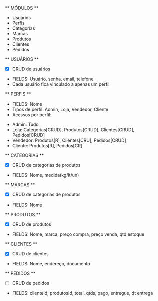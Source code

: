 ** MÓDULOS **

- Usuários
- Perfis
- Categorias
- Marcas
- Produtos
- Clientes
- Pedidos

** USUÁRIOS **

- [x] CRUD de usuários
- FIELDS: Usuário, senha, email, telefone
- Cada usuário fica vinculado a apenas um perfil

** PERFIS **

- FIELDS: Nome
- Tipos de perfil: Admin, Loja, Vendedor, Cliente
- Acessos por perfil:

* Admin: Tudo
* Loja: Categorias[CRUD], Produtos[CRUD], Clientes[CRUD], Pedidos[CRUD]
* Vendedor: Produtos[R], Clientes[CRU], Pedidos[CRUD]
* Cliente: Produtos[R], Pedidos[CR]

** CATEGORIAS **

- [x] CRUD de categorias de produtos
- FIELDS: Nome, medida(kg/lt/un)

** MARCAS **

- [x] CRUD de categorias de produtos
- FIELDS: Nome

** PRODUTOS **

- [x] CRUD de produtos
- FIELDS: Nome, marca, preço compra, preço venda, qtd estoque

** CLIENTES **

- [x] CRUD de clientes
- FIELDS: Nome, endereço, documento

** PEDIDOS **

- [ ] CRUD de pedidos
- FIELDS: clienteId, produtosId, total, qtds, pago, entregue, dt entrega
